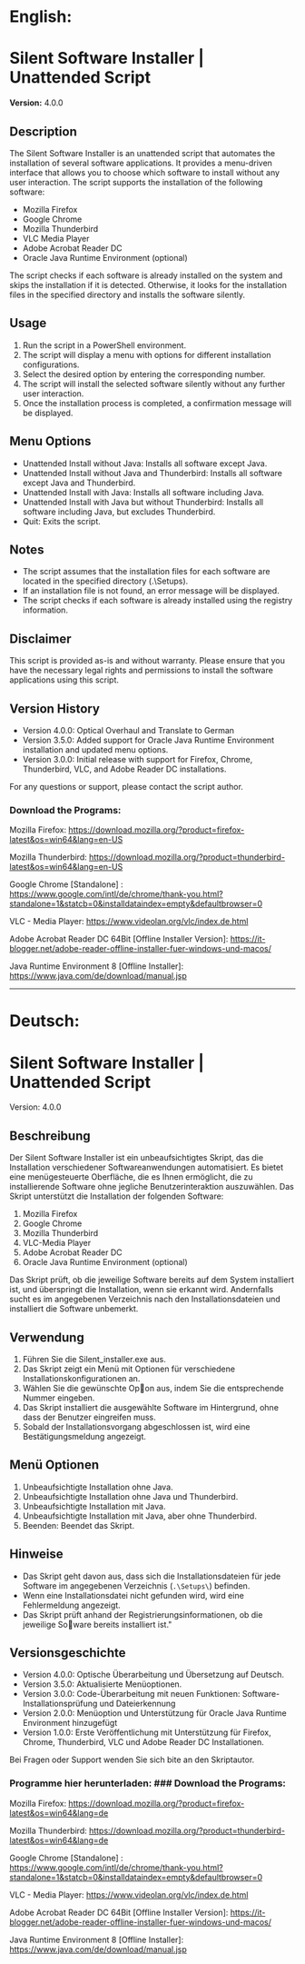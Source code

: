 # English:

# Silent Software Installer | Unattended Script

**Version:** 4.0.0

## Description

The Silent Software Installer is an unattended script that automates the installation of several software applications. It provides a menu-driven interface that allows you to choose which software to install without any user interaction. The script supports the installation of the following software:

- Mozilla Firefox
- Google Chrome
- Mozilla Thunderbird
- VLC Media Player
- Adobe Acrobat Reader DC
- Oracle Java Runtime Environment (optional)

The script checks if each software is already installed on the system and skips the installation if it is detected. Otherwise, it looks for the installation files in the specified directory and installs the software silently.

## Usage

1. Run the script in a PowerShell environment.
2. The script will display a menu with options for different installation configurations.
3. Select the desired option by entering the corresponding number.
4. The script will install the selected software silently without any further user interaction.
5. Once the installation process is completed, a confirmation message will be displayed.

## Menu Options

- Unattended Install without Java: Installs all software except Java.
- Unattended Install without Java and Thunderbird: Installs all software except Java and Thunderbird.
- Unattended Install with Java: Installs all software including Java.
- Unattended Install with Java but without Thunderbird: Installs all software including Java, but excludes Thunderbird.
- Quit: Exits the script.

## Notes

- The script assumes that the installation files for each software are located in the specified directory (.\Setups\).
- If an installation file is not found, an error message will be displayed.
- The script checks if each software is already installed using the registry information.

## Disclaimer

This script is provided as-is and without warranty. Please ensure that you have the necessary legal rights and permissions to install the software applications using this script.

## Version History
- Version 4.0.0: Optical Overhaul and Translate to German
- Version 3.5.0: Added support for Oracle Java Runtime Environment installation and updated menu options.
- Version 3.0.0: Initial release with support for Firefox, Chrome, Thunderbird, VLC, and Adobe Reader DC installations.

For any questions or support, please contact the script author.

### Download the Programs:

Mozilla Firefox: https://download.mozilla.org/?product=firefox-latest&os=win64&lang=en-US

Mozilla Thunderbird: https://download.mozilla.org/?product=thunderbird-latest&os=win64&lang=en-US

Google Chrome [Standalone] : https://www.google.com/intl/de/chrome/thank-you.html?standalone=1&statcb=0&installdataindex=empty&defaultbrowser=0

VLC - Media Player: https://www.videolan.org/vlc/index.de.html

Adobe Acrobat Reader DC 64Bit [Offline Installer Version]: https://it-blogger.net/adobe-reader-offline-installer-fuer-windows-und-macos/

Java Runtime Environment 8 [Offline Installer]: https://www.java.com/de/download/manual.jsp

----------------------------------------------------------------------------------------------------------------------------------------------------------------

# Deutsch:

# Silent Software Installer | Unattended Script

Version: 4.0.0

## Beschreibung

Der Silent Software Installer ist ein unbeaufsichtigtes Skript, das die Installation verschiedener Softwareanwendungen
automatisiert.
Es bietet eine menügesteuerte Oberfläche, die es Ihnen ermöglicht, die zu installierende Software ohne jegliche
Benutzerinteraktion auszuwählen.
Das Skript unterstützt die Installation der folgenden Software:

1. Mozilla Firefox
2. Google Chrome
3. Mozilla Thunderbird
4. VLC-Media Player
5. Adobe Acrobat Reader DC
6. Oracle Java Runtime Environment (optional)

Das Skript prüft, ob die jeweilige Software bereits auf dem System installiert ist, und überspringt die Installation, wenn sie erkannt wird.
Andernfalls sucht es im angegebenen Verzeichnis nach den Installationsdateien und installiert die Software unbemerkt.

## Verwendung
1. Führen Sie die Silent_installer.exe aus.
2. Das Skript zeigt ein Menü mit Optionen für verschiedene Installationskonfigurationen an.
3. Wählen Sie die gewünschte Op􀆟on aus, indem Sie die entsprechende Nummer eingeben.
4. Das Skript installiert die ausgewählte Software im Hintergrund, ohne dass der Benutzer eingreifen muss.
5. Sobald der Installationsvorgang abgeschlossen ist, wird eine Bestätigungsmeldung angezeigt.

## Menü Optionen 
1. Unbeaufsichtigte Installation ohne Java.
2. Unbeaufsichtigte Installation ohne Java und Thunderbird.
3. Unbeaufsichtigte Installation mit Java.
4. Unbeaufsichtigte Installation mit Java, aber ohne Thunderbird.
0. Beenden: Beendet das Skript.

## Hinweise
- Das Skript geht davon aus, dass sich die Installationsdateien für jede Software im angegebenen Verzeichnis (`.\Setups\`) befinden.
- Wenn eine Installationsdatei nicht gefunden wird, wird eine Fehlermeldung angezeigt.
- Das Skript prüft anhand der Registrierungsinformationen, ob die jeweilige So􀅌ware bereits installiert ist."

## Versionsgeschichte
- Version 4.0.0: Optische Überarbeitung und Übersetzung auf Deutsch.
- Version 3.5.0: Aktualisierte Menüoptionen.
- Version 3.0.0: Code-Überarbeitung mit neuen Funktionen: Software-Installationsprüfung und Dateierkennung
- Version 2.0.0: Menüoption und Unterstützung für Oracle Java Runtime Environment hinzugefügt
- Version 1.0.0: Erste Veröffentlichung mit Unterstützung für Firefox, Chrome, Thunderbird, VLC und Adobe Reader DC Installationen.

Bei Fragen oder Support wenden Sie sich bite an den Skriptautor.



### Programme hier herunterladen: ### Download the Programs:

Mozilla Firefox: https://download.mozilla.org/?product=firefox-latest&os=win64&lang=de

Mozilla Thunderbird: https://download.mozilla.org/?product=thunderbird-latest&os=win64&lang=de

Google Chrome [Standalone] : https://www.google.com/intl/de/chrome/thank-you.html?standalone=1&statcb=0&installdataindex=empty&defaultbrowser=0

VLC - Media Player: https://www.videolan.org/vlc/index.de.html

Adobe Acrobat Reader DC 64Bit [Offline Installer Version]: https://it-blogger.net/adobe-reader-offline-installer-fuer-windows-und-macos/

Java Runtime Environment 8 [Offline Installer]: https://www.java.com/de/download/manual.jsp
